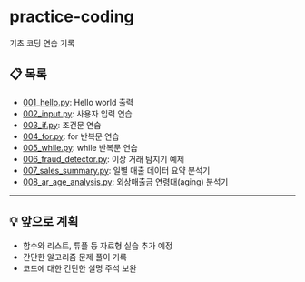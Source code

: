# practice-coding

기초 코딩 연습 기록


## 📋 목록

- [001_hello.py](./001_hello.py): Hello world 출력  
- [002_input.py](./002_input.py): 사용자 입력 연습  
- [003_if.py](./003_if.py): 조건문 연습  
- [004_for.py](./004_for.py): for 반복문 연습  
- [005_while.py](./005_while.py): while 반복문 연습  
- [006_fraud_detector.py](./006_fraud_detector.py): 이상 거래 탐지기 예제
- [007_sales_summary.py](./007_sales_summary.py): 일별 매출 데이터 요약 분석기
- [008_ar_age_analysis.py](./008_ar_age_analysis.py): 외상매출금 연령대(aging) 분석기

---

## 💡 앞으로 계획

- 함수와 리스트, 튜플 등 자료형 실습 추가 예정  
- 간단한 알고리즘 문제 풀이 기록  
- 코드에 대한 간단한 설명 주석 보완

